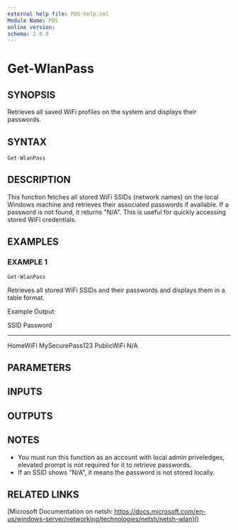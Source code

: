 ```yaml
---
external help file: PDS-help.xml
Module Name: PDS
online version:
schema: 2.0.0
---
```


# Get-WlanPass

## SYNOPSIS
Retrieves all saved WiFi profiles on the system and displays their passwords.

## SYNTAX

```
Get-WlanPass
```

## DESCRIPTION
This function fetches all stored WiFi SSIDs (network names) on the local Windows machine
and retrieves their associated passwords if available.
If a password is not found, it
returns "N/A".
This is useful for quickly accessing stored WiFi credentials.

## EXAMPLES

### EXAMPLE 1
```
Get-WlanPass
```

Retrieves all stored WiFi SSIDs and their passwords and displays them in a table format.

Example Output:

SSID             Password
----             --------
HomeWiFi         MySecurePass123
PublicWiFi       N/A

## PARAMETERS

## INPUTS

## OUTPUTS

## NOTES
- You must run this function as an account with local admin priveledges, elevated prompt is not required for it to retrieve passwords.
- If an SSID shows "N/A", it means the password is not stored locally.

## RELATED LINKS

[Microsoft Documentation on netsh:
https://docs.microsoft.com/en-us/windows-server/networking/technologies/netsh/netsh-wlan]()

